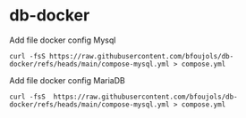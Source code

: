 # db-docker

Add file docker config Mysql
```
curl -fsS https://raw.githubusercontent.com/bfoujols/db-docker/refs/heads/main/compose-mysql.yml > compose.yml
```
Add file docker config MariaDB
```
curl -fsS  https://raw.githubusercontent.com/bfoujols/db-docker/refs/heads/main/compose-mysql.yml > compose.yml
```
